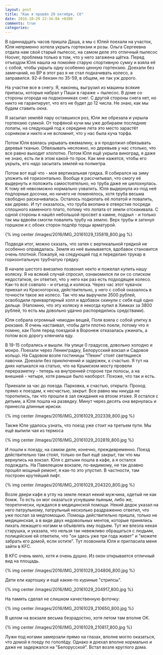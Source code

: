 ```yaml
---
layout: post
title: "Как я провёл 29 октября, Сб"
date: 2016-10-29 22:34:04 +0300
comments: true
categories: 
---
```

В одиннадцать часов пришла Даша, а мы с Юлей поехали на участок, Юля непрменно хотела укрыть гортензии и розы. Ольга Сергеевна отдала нам свой старый пылесос, на самом деле это отличный пылесос Hoover, проблема только в том, что у него загажена щётка. Перед отъездом Юля нашла на помойке старую спортивную сумку и взяла её с собой, чтобы укрыть одну особенно ценную гортензию. Доехали без замечаний, но ВР в этот раз я не стал подкачивать колесо, а заправился. 92-й бензин по 35-59, в общем, не так уж дорого.

На участке все в снегу. Я, наконец, выгрузил из машины всякие припасы, которые набрал у Паши в гараже + пылесос. В доме со стороны огорода на подоконниках снег. С другой стороны снега нет, но никто не гарантирует, что его не будет до 12 числа. Не знаю, как мы будем ставить окна.

Я засыпал землёй пару оставшихся роз, Юля же обрезала и укрыла гортензию сумкой. От торфяной кучи мы уже добираем последние лопаты, на следующий год к середине лета это место зарастёт сорняком и никто и не вспомнит, что у нас была куча торфа.

Потом Юля взялась укрывать ежемалину, а я продолжил обвязывать деревья тканью. Обвязывать несложно, но деревьев у нас столько, что все равно выходит хлопотно. Потом Юля ещё укрыла виноград, я даже не знаю, есть ли в этом какой-то прок. Как мне кажется, чтобы его укрыть, его надо засыпать землей на полметра.

Потом вот ещё что - моя вертикальная грядка. Я собирался на зиму уложить её горизонтально. Вообще я рассчитывал, что смогу её выдернуть и положить самостоятельно, но труба даже не шелохнулась. К тому её невозможно нормально ухватить. Юля выдернула из-под неё подпорные досочки, но ничего не поменялось, хотя труба весьма свободно раскачивалась. Осталось подкопать её лопатой и повалить, как дерево. И тут оказалось, что труба вкопана в отверстие посреди сплошного каменного плато, потому что лопата от земли отскакивала. С одной стороны я нашёл небольшой просвет в камне, подрыл - и только так мы вдвоём смогли повалить трубу на землю. Верх трубы я заткнул горшком и с обоих сторон подпёр торцы арматурой.

{% img center /images/2016/IMG_20161029_135819_800.jpg %}

Подводя итог, можно сказать, что затея с вертикальной грядкой не особенно оправдалась. Земля из неё вымывается, вдобавок становится очень плотной. Пожалуй, на следующий год я переделаю трукар в горизонтальную трубчатую грядку.

В начале шестого внезапно позвонил некто и пожелал купить нашу коляску. Я на всякий случай спросил, ознакомился ли он со списком недостатков, он ответил, что у него как раз есть подходящее колесо. Как-то всё совпало - и отъезд и коляска. Через час этот чувачок приехал из Красногорска, действительно, у него с собой оказалось в точности такое же колесо. Так что мы выручили 3500 рублей, освободили приквартирный холл и вдобавок скинули с себя ещё одно дельце. (Напомню, что эту коляску я некогда купил в Химках за 3800 рублей, то есть мы довольно удачно распорядились средствами).

Юля собрала огромный чемодан вещей, Поля взяла с собой улитку в рюкзаке. Я очень настаивал, чтобы дети плотно поели, потому что я помню, как Поля перед поездкой в Воронеж отказалась ужинать, а потом всю дорогу клянчила еду.

В 19-15 собрались и вышли. На улице 0 градусов, довольно холодно и мокро. Поехали через Ленинградку, Белорусский вокзал и Садовое кольцо. На Садовом возле гостиницы "Пекин" стоят светящиеся лавочки. Доехали без приключений и задержек, к счастью. Я тут на днях натыкался на статью, что на Крымском мосту провели переразметку - теперь на внутренней стороне три полосы, а на внешней - четыре, хотя раньше было наоборот. Похоже, что так и есть.

Приехали за час до поезда. Парковка, к счастью, открыта. Проход прямо к поездам, к несчастью, закрыт. Все равно мы никуда не торопились, так что прошли в зал ожидания на втоом этаже. Я остался с детьми, а Юля пошла на разведку. Минут через десять она вернулась и принесла длинные ириски. 

{% img center /images/2016/IMG_20161029_202339_800.jpg %}

Также Юле удалось узнать, что поезд уже стоит на третьем пути. Мы ещё выпили чая из термоса 

{% img center /images/2016/IMG_20161029_202819_800.jpg %}

И пошли к поезду, на самом деле, конечно, преждевременно. Поезд действительно там стоял, только он был ещё закрыт, так что мы вернулись на вокзал. Юля с детьми пошла в кафе, а я остался подождать. На Павелецком вокзале, по-видимому, не так доавно прошёл мощный ремонт, я как-то это упустил. В частности, там построен крутейший лифт.

{% img center /images/2016/IMG_20161029_204320_800.jpg %}

Возле двери кафе в углу на земле лежал некий мужчина, одетый не как бомж. То есть он мог оказаться уснувшим пьяным, либо же, теоретически, нуждался в медицинской помощи. Некий дедок указал на него патрульному, патрульный несколько раздраженно ответил, что уже послал за медпомощью. Помощь действительно пришла, только не медицинская, а в виде двух недовольных ментов, которые принялись пихать лежащего ногами м объявлять ему подъем. Тут же влезла некая старушка, и указала, что нельзя так невежливо обращаться с людьми, полицейские ей ответили, что "он здесь уже три года живет" и "можете забрать его домой, если хотите". Тут позвонила Юля и пригласила меня зайти в KFC.

В KFC очень мило, хотя и очень душно. Из окон открывается отличный вид на площадь.

{% img center /images/2016/IMG_20161029_204806_800.jpg %}

Дети ели картошку и ещё какие-то куриные "стрипсы".

{% img center /images/2016/IMG_20161029_204917_800.jpg %}




На память сделал не слишком качественную фоточку:

{% img center /images/2016/IMG_20161029_210650_800.jpg %}

В целом на вокзале весьма безрадостно, хотя летом там вполне ОК.

{% img center /images/2016/IMG_20161029_210817_800.jpg %}

Лужи под ногами замерзали прямо на глазах, вполне могло оказаться, что домой я поеду по гололёду. Однако я доехал вполне нормально и даже не задержался на "Белорусской". Встал возле круглого дома.
